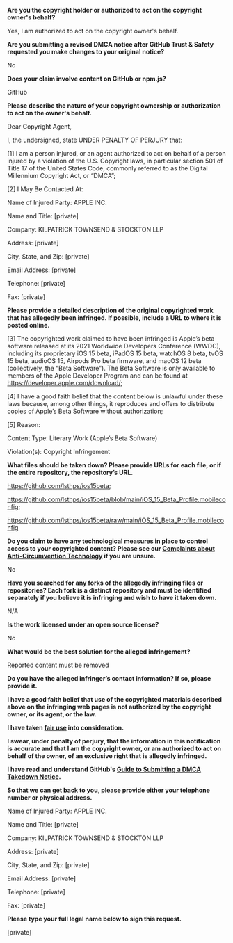**Are you the copyright holder or authorized to act on the copyright owner's behalf?**

Yes, I am authorized to act on the copyright owner's behalf.

**Are you submitting a revised DMCA notice after GitHub Trust & Safety requested you make changes to your original notice?**

No

**Does your claim involve content on GitHub or npm.js?**

GitHub

**Please describe the nature of your copyright ownership or authorization to act on the owner's behalf.**

Dear Copyright Agent,

I, the undersigned, state UNDER PENALTY OF PERJURY that:

[1] I am a person injured, or an agent authorized to act on behalf of a person injured by a violation of the U.S. Copyright laws, in particular section 501 of Title 17 of the United States Code, commonly referred to as the Digital Millennium Copyright Act, or “DMCA”;

[2] I May Be Contacted At:

Name of Injured Party: APPLE INC.

Name and Title: [private]

Company: KILPATRICK TOWNSEND & STOCKTON LLP

Address: [private]

City, State, and Zip: [private]

Email Address: [private]

Telephone: [private]

Fax: [private]

**Please provide a detailed description of the original copyrighted work that has allegedly been infringed. If possible, include a URL to where it is posted online.**

[3] The copyrighted work claimed to have been infringed is Apple’s beta software released at its 2021 Worldwide Developers Conference (WWDC), including its proprietary iOS 15 beta, iPadOS 15 beta, watchOS 8 beta, tvOS 15 beta, audioOS 15, Airpods Pro beta firmware, and macOS 12 beta (collectively, the “Beta Software”). The Beta Software is only available to members of the Apple Developer Program and can be found at https://developer.apple.com/download/;

[4] I have a good faith belief that the content below is unlawful under these laws because, among other things, it reproduces and offers to distribute copies of Apple’s Beta Software without authorization;

[5] Reason:

Content Type: Literary Work (Apple’s Beta Software)

Violation(s): Copyright Infringement

**What files should be taken down? Please provide URLs for each file, or if the entire repository, the repository’s URL.**

https://github.com/lsthps/ios15beta;

https://github.com/lsthps/ios15beta/blob/main/iOS_15_Beta_Profile.mobileconfig;

https://github.com/lsthps/ios15beta/raw/main/iOS_15_Beta_Profile.mobileconfig

**Do you claim to have any technological measures in place to control access to your copyrighted content? Please see our <a href="https://docs.github.com/articles/guide-to-submitting-a-dmca-takedown-notice#complaints-about-anti-circumvention-technology">Complaints about Anti-Circumvention Technology</a> if you are unsure.**

No

**<a href="https://docs.github.com/articles/dmca-takedown-policy#b-what-about-forks-or-whats-a-fork">Have you searched for any forks</a> of the allegedly infringing files or repositories? Each fork is a distinct repository and must be identified separately if you believe it is infringing and wish to have it taken down.**

N/A

**Is the work licensed under an open source license?**

No

**What would be the best solution for the alleged infringement?**

Reported content must be removed

**Do you have the alleged infringer’s contact information? If so, please provide it.**

**I have a good faith belief that use of the copyrighted materials described above on the infringing web pages is not authorized by the copyright owner, or its agent, or the law.**

**I have taken <a href="https://www.lumendatabase.org/topics/22">fair use</a> into consideration.**

**I swear, under penalty of perjury, that the information in this notification is accurate and that I am the copyright owner, or am authorized to act on behalf of the owner, of an exclusive right that is allegedly infringed.**

**I have read and understand GitHub's <a href="https://docs.github.com/articles/guide-to-submitting-a-dmca-takedown-notice/">Guide to Submitting a DMCA Takedown Notice</a>.**

**So that we can get back to you, please provide either your telephone number or physical address.**

Name of Injured Party: APPLE INC.

Name and Title: [private]

Company: KILPATRICK TOWNSEND & STOCKTON LLP

Address: [private]

City, State, and Zip: [private]

Email Address: [private]

Telephone: [private]

Fax: [private]

**Please type your full legal name below to sign this request.**

[private]
